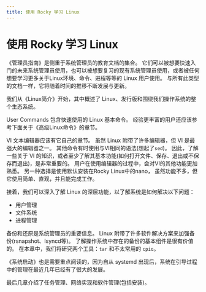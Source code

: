 ```yaml
---
title: 使用 Rocky 学习 Linux
---
```


<!-- markdownlint-disable MD025 MD007 -->

# 使用 Rocky 学习 Linux

《管理员指南》是侧重于系统管理员的教育文档的集合。 它们可以被想要快速入门的未来系统管理员使用，也可以被想要复习的现有系统管理员使用，或者被任何想要学习更多关于Linux环境、命令、进程等等的 Linux 用户使用。 与所有此类型的文档一样，它将随着时间的推移不断发展与更新。

我们从《Linux简介》开始，其中概述了 Linux、发行版和围绕我们操作系统的整个生态系统。

User Commands 包含快速使用的 Linux 基本命令。 经验更丰富的用户还应该参考下面关于《高级Linux命令》的章节。

VI 文本编辑器应该有它自己的章节。 虽然 Linux 附带了许多编辑器，但 VI 是最强大的编辑器之一。 其他命令有时使用与VI相同的语法(想起了`sed`)。 因此，了解一些关于 VI 的知识，或者至少了解其基本功能(如何打开文件、保存、退出或不保存而退出)，是非常重要的。 用户在使用编辑器的过程中，会对VI的其他功能更加熟悉。 另一种选择是使用默认安装在Rocky Linux中的nano， 虽然功能不多，但它使用简单、直观，并且能完成工作。

接着，我们可以深入了解 Linux 的深层功能，以了解系统是如何解决以下问题：

* 用户管理
* 文件系统
* 进程管理

备份和还原是系统管理员的重要信息。 Linux 附带了许多软件解决方案来加强备份(rsnapshot、lsyncd等)。 了解操作系统中存在的备份的基本组件是很有价值的。 在本章中，我们将研究两个工具：`tar` 和不太常用的 `cpio`。

《系统启动》也是需要重点阅读的，因为自从 systemd 出现后，系统在引导过程中的管理在最近几年已经有了很大的发展。

最后几章介绍了任务管理、网络实现和软件管理(包括安装)。
